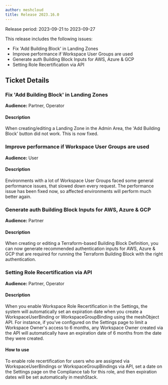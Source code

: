 ```yaml
---
author: meshcloud
title: Release 2023.16.0
---
```


Release period: 2023-09-21 to 2023-09-27

This release includes the following issues:
* Fix 'Add Building Block' in Landing Zones
* Improve performance if Workspace User Groups are used
* Generate auth Building Block Inputs for AWS, Azure & GCP
* Setting Role Recertification via API
<!--truncate-->

## Ticket Details
### Fix 'Add Building Block' in Landing Zones
**Audience:** Partner, Operator


#### Description
When creating/editing a Landing Zone in the Admin Area, the 'Add Building Block' button did not work. This is now fixed.

### Improve performance if Workspace User Groups are used
**Audience:** User


#### Description
Environments with a lot of Workspace User Groups faced some general performance issues, that slowed down
every request. The performance issue has been fixed now, so affected environments will perform much better
again.

### Generate auth Building Block Inputs for AWS, Azure & GCP
**Audience:** Partner


#### Description
When creating or editing a Terraform-based Building Block Definition, you can now generate recommended 
authentication inputs for AWS, Azure & GCP that are required for running the Terraform Building Block 
with the right authentication.

### Setting Role Recertification via API
**Audience:** Partner, Operator


#### Description
When you enable Workspace Role Recertification in the Settings, the system
will automatically set an expiration date when you create a
WorkspaceUserBinding or WorkspaceGroupBinding using the meshObject API. For
instance, if you've configured on the Settings page to limit a Workspace
Owner's access to 6 months, any Workspace Owner created via the API will
automatically have an expiration date of 6 months from the date they were
created.

#### How to use
To enable role recertification for users who are assigned via
WorkspaceUserBindings or WorkspaceGroupBindings via API, set a date on the
Settings page on the Compliance tab for this role, and then expiration dates
will be set automatically in meshStack.

